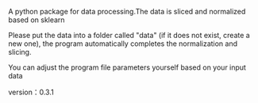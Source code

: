 A python package for data processing.The data is sliced and normalized based on sklearn

Please put the data into a folder called "data" (if it does not exist, create a new one), the program automatically completes the normalization and slicing.

You can adjust the program file parameters yourself based on your input data

version：0.3.1